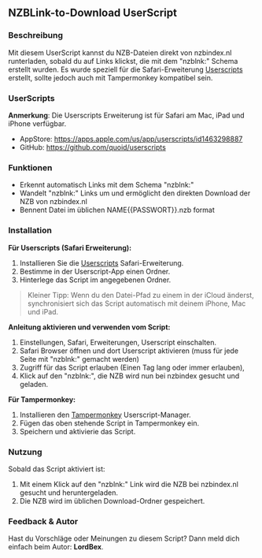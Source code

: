 ## NZBLink-to-Download UserScript

### Beschreibung
Mit diesem UserScript kannst du NZB-Dateien direkt von nzbindex.nl runterladen, sobald du auf Links klickst, die mit dem "nzblnk:" Schema erstellt wurden. 
Es wurde speziell für die Safari-Erweiterung [Userscripts](#userscripts) erstellt, sollte jedoch auch mit Tampermonkey kompatibel sein.

### UserScripts

**Anmerkung**: Die Userscripts Erweiterung ist für Safari am Mac, iPad und iPhone verfügbar.

- AppStore: https://apps.apple.com/us/app/userscripts/id1463298887
- GitHub: https://github.com/quoid/userscripts

### Funktionen
- Erkennt automatisch Links mit dem Schema "nzblnk:"
- Wandelt "nzblnk:" Links um und ermöglicht den direkten Download der NZB von nzbindex.nl
- Bennent Datei im üblichen NAME{{PASSWORT}}.nzb format

### Installation

**Für Userscripts (Safari Erweiterung):**
1. Installieren Sie die [Userscripts](https://github.com/quoid/userscripts) Safari-Erweiterung.
2. Bestimme in der Userscript-App einen Ordner.
3. Hinterlege das Script im angegebenen Ordner.

> Kleiner Tipp: Wenn du den Datei-Pfad zu einem in der iCloud änderst, synchronisiert sich das Script automatisch mit deinem iPhone, Mac und iPad.

**Anleitung aktivieren und verwenden vom Script:**
1. Einstellungen, Safari, Erweiterungen, Userscript einschalten. 
2. Safari Browser öffnen und dort Userscript aktivieren (muss für jede Seite mit "nzblnk:" gemacht werden)
3. Zugriff für das Script erlauben (Einen Tag lang oder immer erlauben),
4. Klick auf den "nzblnk:", die NZB wird nun bei nzbindex gesucht und geladen. 

**Für Tampermonkey:**
1. Installieren den [Tampermonkey](https://www.tampermonkey.net/) Userscript-Manager.
2. Fügen das oben stehende Script in Tampermonkey ein.
3. Speichern und aktivierie das Script.

### Nutzung
Sobald das Script aktiviert ist:
1. Mit einem Klick auf den "nzblnk:" Link wird die NZB bei nzbindex.nl gesucht und heruntergeladen.
2. Die NZB wird im üblichen Download-Ordner gespeichert.

### Feedback & Autor
Hast du Vorschläge oder Meinungen zu diesem Script? Dann meld dich einfach beim Autor: **LordBex**.

